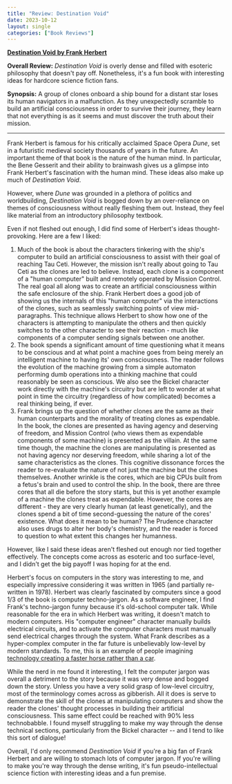 ```yaml
---
title: "Review: Destination Void"
date: 2023-10-12
layout: single
categories: ["Book Reviews"]
---
```


**[Destination Void by Frank Herbert](https://www.amazon.com/Destination-Void-Prequel-Pandora-Sequence/dp/1614750459)**

**Overall Review:** _Destination Void_ is overly dense and filled with esoteric philosophy that doesn't pay off. Nonetheless, it's a fun book with interesting ideas for hardcore science fiction fans.

**Synopsis:** A group of clones onboard a ship bound for a distant star loses its human navigators in a malfunction. As they unexpectedly scramble to build an artificial consciousness in order to survive their journey, they learn that not everything is as it seems and must discover the truth about their mission.

---

Frank Herbert is famous for his critically acclaimed Space Opera _Dune_, set in a futuristic medieval society thousands of years in the future. An important theme of that book is the nature of the human mind. In particular, the Bene Gesserit and their ability to brainwash gives us a glimpse into Frank Herbert's fascination with the human mind. These ideas also make up much of _Destination Void_.

However, where _Dune_ was grounded in a plethora of politics and worldbuilding, _Destination Void_ is bogged down by an over-reliance on themes of consciousness without really fleshing them out. Instead, they feel like material from an introductory philosophy textbook.

Even if not fleshed out enough, I did find some of Herbert's ideas thought-provoking. Here are a few I liked:
1. Much of the book is about the characters tinkering with the ship's computer to build an artificial consciousness to assist with their goal of reaching Tau Ceti. However, the mission isn't really about going to Tau Ceti as the clones are led to believe. Instead, each clone is a component of a "human computer" built and remotely operated by Mission Control. The real goal all along was to create an artificial consciousness within the safe enclosure of the ship. Frank Herbert does a good job of showing us the internals of this "human computer" via the interactions of the clones, such as seamlessly switching points of view mid-paragraphs. This technique allows Herbert to show how one of the characters is attempting to manipulate the others and then quickly switches to the other character to see their reaction - much like components of a computer sending signals between one another.
2. The book spends a significant amount of time questioning what it means to be conscious and at what point a machine goes from being merely an intelligent machine to having its' own consciousness. The reader follows the evolution of the machine growing from a simple automaton performing dumb operations into a thinking machine that could reasonably be seen as conscious. We also see the Bickel character work directly with the machine's circuitry but are left to wonder at what point in time the circuitry (regardless of how complicated) becomes a real thinking being, if ever.
3. Frank brings up the question of whether clones are the same as their human counterparts and the morality of treating clones as expendable. In the book, the clones are presented as having agency and deserving of freedom, and Mission Control (who views them as expendable components of some machine) is presented as the villain. At the same time though, the machine the clones are manipulating is presented as not having agency nor deserving freedom, while sharing a lot of the same characteristics as the clones. This cognitive dissonance forces the reader to re-evaluate the nature of not just the machine but the clones themselves. Another wrinkle is the cores, which are big CPUs built from a fetus's brain and used to control the ship. In the book, there are three cores that all die before the story starts, but this is yet another example of a machine the clones treat as expendable. However, the cores are different - they are very clearly human (at least genetically), and the clones spend a bit of time second-guessing the nature of the cores' existence. What does it mean to be human? The Prudence character also uses drugs to alter her body's chemistry, and the reader is forced to question to what extent this changes her humanness.

However, like I said these ideas aren't fleshed out enough nor tied together effectively. The concepts come across as esoteric and too surface-level, and I didn't get the big payoff I was hoping for at the end.

Herbert's focus on computers in the story was interesting to me, and especially impressive considering it was written in 1965 (and partially re-written in 1978). Herbert was clearly fascinated by computers since a good 1/3 of the book is computer techno-jargon. As a software engineer, I find Frank's techno-jargon funny because it's old-school computer talk. While reasonable for the era in which Herbert was writing, it doesn't match to modern computers. His "computer engineer" character manually builds electrical circuits, and to activate the computer characters must manually send electrical charges through the system. What Frank describes as a hyper-complex computer in the far future is unbelievably low-level by modern standards. To me, this is an example of people imagining [technology creating a faster horse rather than a car](https://hbr.org/2011/08/henry-ford-never-said-the-fast).

While the nerd in me found it interesting, I felt the computer jargon was overall a detriment to the story because it was very dense and bogged down the story. Unless you have a very solid grasp of low-level circuitry, most of the terminology comes across as gibberish. All it does is serve to demonstrate the skill of the clones at manipulating computers and show the reader the clones' thought processes in building their artificial consciousness. This same effect could be reached with 90% less technobabble. I found myself struggling to make my way through the dense technical sections, particularly from the Bickel character -- and I tend to like this sort of dialogue!

Overall, I'd only recommend _Destination Void_ if you're a big fan of Frank Herbert and are willing to stomach lots of computer jargon. If you're willing to make you're way through the dense writing, it's fun pseudo-intellectual science fiction with interesting ideas and a fun premise.
